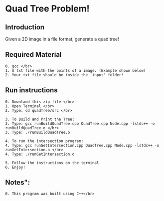 # Quad Tree Problem!

  <h2> Introduction </h2>

  Given a 2D image in a file format, generate a quad tree!

  <h2> Required Material </h2>

    0. gcc </br>
    1. A txt file with the points of a image. (Example shown below)
    2. Your txt file should be inside the 'input' folder!

  <h2>Run instructions </h2>

    0. Downlaod this zip file </br> 
    1. Open Terminal </br>
    2. Type: cd quadTree/src </br>

    3. To Build and Print the Tree:
    3. Type: gcc runBuildQuadTree.cpp QuadTree.cpp Node.cpp -lstdc++ -o runBuildQuadTree.o </br>
    3. Type: ./runBuildQuadTree.o

    4. To run the intersection program:
    4. Type: gcc runGetIntersection.cpp QuadTree.cpp Node.cpp -lstdc++ -o runGetIntersection.o </br>
    4. Type: ./runGetIntersection.o

    5. Follow the instructions on the terminal
    6. Enjoy!

  <h2>Notes": </h2>
  
    0. This program was built using C++</br>



